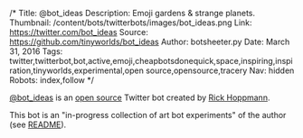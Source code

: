 /*
Title: @bot_ideas
Description: Emoji gardens & strange planets.
Thumbnail: /content/bots/twitterbots/images/bot_ideas.png
Link: https://twitter.com/bot_ideas
Source: https://github.com/tinyworlds/bot_ideas
Author: botsheeter.py
Date: March 31, 2016
Tags: twitter,twitterbot,bot,active,emoji,cheapbotsdonequick,space,inspiring,inspiration,tinyworlds,experimental,open source,opensource,tracery
Nav: hidden
Robots: index,follow
*/

[@bot_ideas](https://twitter.com/bot_ideas) is an [open source](https://github.com/tinyworlds/bot_ideas) Twitter bot created by [Rick Hoppmann](https://twitter.com/tinyworlds).


This bot is an "in-progress collection of art bot experiments" of the author (see [README](https://github.com/tinyworlds/bot_ideas/blob/master/README.md)).

